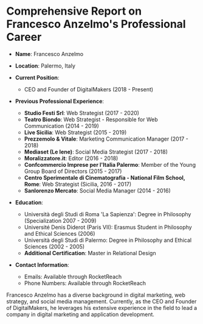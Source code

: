 # Comprehensive Report on Francesco Anzelmo's Professional Career

- **Name**: Francesco Anzelmo
- **Location**: Palermo, Italy
- **Current Position**: 
  - CEO and Founder of DigitalMakers (2018 - Present)
  
- **Previous Professional Experience**:
  - **Studio Festi Srl**: Web Strategist (2017 - 2020)
  - **Teatro Biondo**: Web Strategist - Responsible for Web Communication (2014 - 2019)
  - **Live Sicilia**: Web Strategist (2015 - 2019)
  - **Prezzemolo & Vitale**: Marketing Communication Manager (2017 - 2018)
  - **Mediaset (Le Iene)**: Social Media Strategist (2017 - 2018)
  - **Moralizzatore.it**: Editor (2016 - 2018)
  - **Confcommercio Imprese per l'Italia Palermo**: Member of the Young Group Board of Directors (2015 - 2017)
  - **Centro Sperimentale di Cinematografia - National Film School, Rome**: Web Strategist (Sicilia, 2016 - 2017)
  - **Sanlorenzo Mercato**: Social Media Manager (2014 - 2016)

- **Education**:
  - Università degli Studi di Roma 'La Sapienza': Degree in Philosophy (Specialization 2007 - 2009)
  - Université Denis Diderot (Paris VII): Erasmus Student in Philosophy and Ethical Sciences (2006)
  - Università degli Studi di Palermo: Degree in Philosophy and Ethical Sciences (2002 - 2005)
  - **Additional Certification**: Master in Relational Design

- **Contact Information**:
  - Emails: Available through RocketReach
  - Phone Numbers: Available through RocketReach

Francesco Anzelmo has a diverse background in digital marketing, web strategy, and social media management. Currently, as the CEO and Founder of DigitalMakers, he leverages his extensive experience in the field to lead a company in digital marketing and application development.